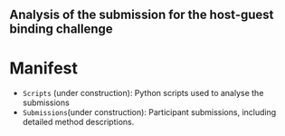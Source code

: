 ## Analysis of the submission for the host-guest binding challenge

# Manifest

- `Scripts` (under construction): Python scripts used to analyse the submissions
- `Submissions`(under construction): Participant submissions, including detailed method descriptions.
